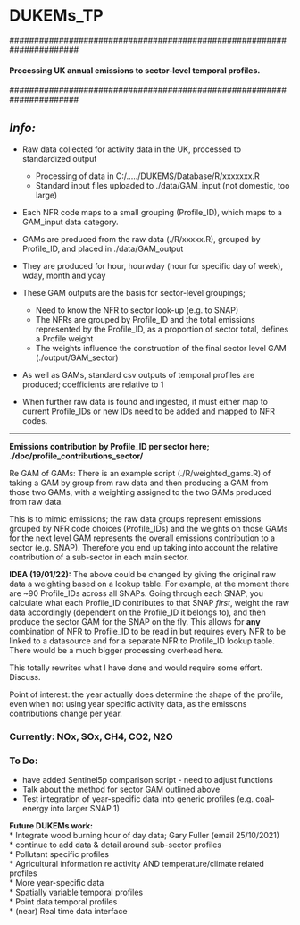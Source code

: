 # DUKEMs_TP

######################################################################
#### **Processing UK annual emissions to sector-level temporal profiles.**
######################################################################

*Info:*
----------------

* Raw data collected for activity data in the UK, processed to standardized output 
    * Processing of data in C:/...../DUKEMS/Database/R/xxxxxxx.R
    * Standard input files uploaded to ./data/GAM_input  (not domestic, too large)
* Each NFR code maps to a small grouping (Profile_ID), which maps to a GAM_input data category. 
* GAMs are produced from the raw data (./R/xxxxx.R), grouped by Profile_ID, and placed in ./data/GAM_output
* They are produced for hour, hourwday (hour for specific day of week), wday, month and yday
* These GAM outputs are the basis for sector-level groupings;
    * Need to know the NFR to sector look-up (e.g. to SNAP)
    * The NFRs are grouped by Profile_ID and the total emissions represented by the Profile_ID, as a proportion of sector total, defines a Profile weight
    * The weights influence the construction of the final sector level GAM (./output/GAM_sector)
* As well as GAMs, standard csv outputs of temporal profiles are produced; coefficients are relative to 1

* When further raw data is found and ingested, it must either map to current Profile_IDs or new IDs need to be added and mapped to NFR codes. 

----------------

**Emissions contribution by Profile_ID per sector here; ./doc/profile_contributions_sector/**

Re GAM of GAMs: There is an example script (./R/weighted_gams.R) of taking a GAM by group from raw data and then producing a GAM from those two GAMs, with a weighting assigned to the two GAMs produced from raw data.

This is to mimic emissions; the raw data groups represent emissions grouped by NFR code choices (Profile_IDs) and the weights on those GAMs for the next level GAM represents the overall emissions contribution to a sector (e.g. SNAP). Therefore you end up taking into account the relative contribution of a sub-sector in each main sector.

**IDEA (19/01/22):** The above could be changed by giving the original raw data a weighting based on a lookup table. For example, at the moment there are ~90 Profile_IDs across all SNAPs. Going through each SNAP, you calculate what each Profile_ID contributes to that SNAP *first*, weight the raw data accordingly (dependent on the Profile_ID it belongs to), and then produce the sector GAM for the SNAP on the fly. This allows for **any** combination of NFR to Profile_ID to be read in but requires every NFR to be linked to a datasource and for a separate NFR to Profile_ID lookup table. There would be a much bigger processing overhead here.

This totally rewrites what I have done and would require some effort. Discuss. 

Point of interest: the year actually does determine the shape of the profile, even when not using year specific activity data, as the emissons contributions change per year. 

### Currently: NOx, SOx, CH4, CO2, N2O

### To Do:
* have added Sentinel5p comparison script - need to adjust functions
* Talk about the method for sector GAM outlined above
* Test integration of year-specific data into generic profiles (e.g. coal-energy into larger SNAP 1)

**Future DUKEMs work:**\
    * Integrate wood burning hour of day data; Gary Fuller (email 25/10/2021)\
    * continue to add data & detail around sub-sector profiles\
    * Pollutant specific profiles\
    * Agricultural information re activity AND temperature/climate related profiles\
    * More year-specific data\
    * Spatially variable temporal profiles\
    * Point data temporal profiles\
    * (near) Real time data interface

